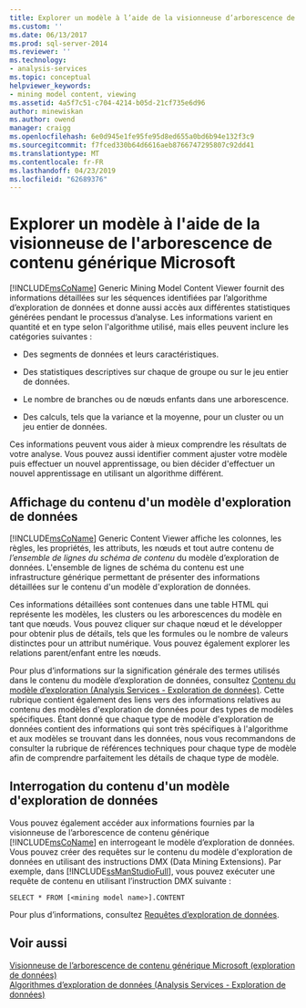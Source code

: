 ```yaml
---
title: Explorer un modèle à l’aide de la visionneuse d’arborescence de contenu générique Microsoft | Microsoft Docs
ms.custom: ''
ms.date: 06/13/2017
ms.prod: sql-server-2014
ms.reviewer: ''
ms.technology:
- analysis-services
ms.topic: conceptual
helpviewer_keywords:
- mining model content, viewing
ms.assetid: 4a5f7c51-c704-4214-b05d-21cf735e6d96
author: minewiskan
ms.author: owend
manager: craigg
ms.openlocfilehash: 6e0d945e1fe95fe95d8ed655a0bd6b94e132f3c9
ms.sourcegitcommit: f7fced330b64d6616aeb8766747295807c92dd41
ms.translationtype: MT
ms.contentlocale: fr-FR
ms.lasthandoff: 04/23/2019
ms.locfileid: "62689376"
---
```

# <a name="browse-a-model-using-the-microsoft-generic-content-tree-viewer"></a>Explorer un modèle à l'aide de la visionneuse de l'arborescence de contenu générique Microsoft
  [!INCLUDE[msCoName](../../includes/msconame-md.md)] Generic Mining Model Content Viewer fournit des informations détaillées sur les séquences identifiées par l’algorithme d’exploration de données et donne aussi accès aux différentes statistiques générées pendant le processus d’analyse. Les informations varient en quantité et en type selon l'algorithme utilisé, mais elles peuvent inclure les catégories suivantes :  
  
-   Des segments de données et leurs caractéristiques.  
  
-   Des statistiques descriptives sur chaque de groupe ou sur le jeu entier de données.  
  
-   Le nombre de branches ou de nœuds enfants dans une arborescence.  
  
-   Des calculs, tels que la variance et la moyenne, pour un cluster ou un jeu entier de données.  
  
 Ces informations peuvent vous aider à mieux comprendre les résultats de votre analyse. Vous pouvez aussi identifier comment ajuster votre modèle puis effectuer un nouvel apprentissage, ou bien décider d'effectuer un nouvel apprentissage en utilisant un algorithme différent.  
  
## <a name="viewing-mining-model-content"></a>Affichage du contenu d'un modèle d'exploration de données  
 [!INCLUDE[msCoName](../../includes/msconame-md.md)] Generic Content Viewer affiche les colonnes, les règles, les propriétés, les attributs, les nœuds et tout autre contenu de *l’ensemble de lignes du schéma de contenu* du modèle d’exploration de données. L'ensemble de lignes de schéma du contenu est une infrastructure générique permettant de présenter des informations détaillées sur le contenu d'un modèle d'exploration de données.  
  
 Ces informations détaillées sont contenues dans une table HTML qui représente les modèles, les clusters ou les arborescences du modèle en tant que nœuds. Vous pouvez cliquer sur chaque nœud et le développer pour obtenir plus de détails, tels que les formules ou le nombre de valeurs distinctes pour un attribut numérique. Vous pouvez également explorer les relations parent/enfant entre les nœuds.  
  
 Pour plus d’informations sur la signification générale des termes utilisés dans le contenu du modèle d’exploration de données, consultez [Contenu du modèle d’exploration &#40;Analysis Services - Exploration de données&#41;](mining-model-content-analysis-services-data-mining.md). Cette rubrique contient également des liens vers des informations relatives au contenu des modèles d'exploration de données pour des types de modèles spécifiques. Étant donné que chaque type de modèle d'exploration de données contient des informations qui sont très spécifiques à l'algorithme et aux modèles se trouvant dans les données, nous vous recommandons de consulter la rubrique de références techniques pour chaque type de modèle afin de comprendre parfaitement les détails de chaque type de modèle.  
  
## <a name="querying-mining-model-content"></a>Interrogation du contenu d'un modèle d'exploration de données  
 Vous pouvez également accéder aux informations fournies par la visionneuse de l’arborescence de contenu générique [!INCLUDE[msCoName](../../includes/msconame-md.md)] en interrogeant le modèle d’exploration de données. Vous pouvez créer des requêtes sur le contenu du modèle d'exploration de données en utilisant des instructions DMX (Data Mining Extensions). Par exemple, dans [!INCLUDE[ssManStudioFull](../../includes/ssmanstudiofull-md.md)], vous pouvez exécuter une requête de contenu en utilisant l’instruction DMX suivante :  
  
```  
SELECT * FROM [<mining model name>].CONTENT  
```  
  
 Pour plus d’informations, consultez [Requêtes d’exploration de données](data-mining-queries.md).  
  
## <a name="see-also"></a>Voir aussi  
 [Visionneuse de l’arborescence de contenu générique Microsoft &#40;exploration de données&#41;](../microsoft-generic-content-tree-viewer-data-mining.md)   
 [Algorithmes d’exploration de données &#40;Analysis Services - Exploration de données&#41;](data-mining-algorithms-analysis-services-data-mining.md)  
  
  
